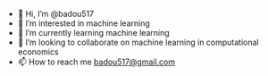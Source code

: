 - 👋 Hi, I’m @badou517
- 👀 I’m interested in machine learning
- 🌱 I’m currently learning machine learning
- 💞️ I’m looking to collaborate on machine learning in computational economics
- 📫 How to reach me badou517@gmail.com

<!---
badou517/badou517 is a ✨ special ✨ repository because its `README.md` (this file) appears on your GitHub profile.
You can click the Preview link to take a look at your changes.
--->
